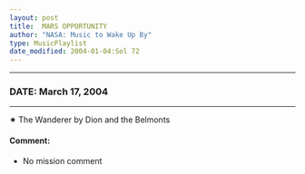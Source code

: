 ```yaml
---
layout: post
title:  MARS OPPORTUNITY
author: "NASA: Music to Wake Up By"
type: MusicPlaylist
date_modified: 2004-01-04:Sol 72
---
```


----
### DATE: March 17, 2004
----
✷ The Wanderer by Dion and the Belmonts

#### Comment:
* No mission comment
